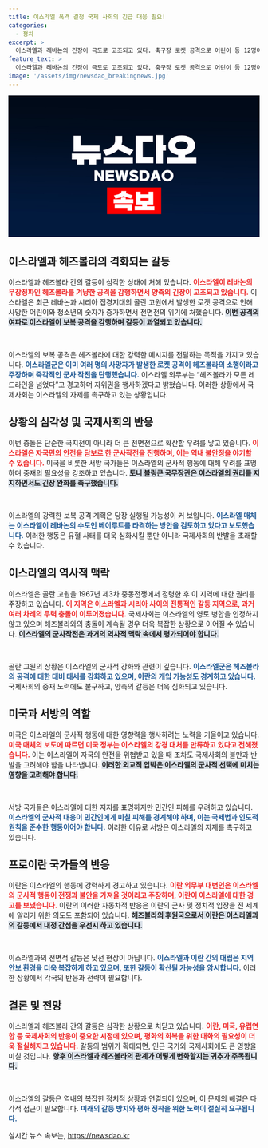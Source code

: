 ```yaml
---
title: 이스라엘 폭격 결정 국제 사회의 긴급 대응 필요!
categories:
  - 정치
excerpt: >
  이스라엘과 레바논의 긴장이 극도로 고조되고 있다. 축구장 로켓 공격으로 어린이 등 12명이 사망한 이후, 이스라엘은 헤즈볼라를 지목하며 보복에 나섰고, 불확실한 전면전의 위기가 드리워졌다. 미국을 비롯한 국제 사회의 긴급 중재가 필요한 상황이다!
feature_text: >
  이스라엘과 레바논의 긴장이 극도로 고조되고 있다. 축구장 로켓 공격으로 어린이 등 12명이 사망한 이후, 이스라엘은 헤즈볼라를 지목하며 보복에 나섰고, 불확실한 전면전의 위기가 드리워졌다. 미국을 비롯한 국제 사회의 긴급 중재가 필요한 상황이다!
image: '/assets/img/newsdao_breakingnews.jpg'
---
```


<p><img src="/assets/img/newsdao_breakingnews.jpg" alt="pcversion 속보" /></p>

<h2 data-ke-size="size26">이스라엘과 헤즈볼라의 격화되는 갈등</h2>

<p>이스라엘과 헤즈볼라 간의 갈등이 심각한 상태에 처해 있습니다. <b><span style="color: #ee2323;">이스라엘이 레바논의 무장정파인 헤즈볼라를 겨냥한 공격을 감행하면서 양측의 긴장이 고조되고 있습니다.</span></b> 이스라엘은 최근 레바논과 시리아 접경지대의 골란 고원에서 발생한 로켓 공격으로 인해 사망한 어린이와 청소년의 숫자가 증가하면서 전면전의 위기에 처했습니다. <b><span style="background-color: #21538527;">이번 공격의 여파로 이스라엘이 보복 공격을 감행하며 갈등이 과열되고 있습니다.</span></b></p>

<p data-ke-size="size16">&nbsp;</p>

<p>이스라엘의 보복 공격은 헤즈볼라에 대한 강력한 메시지를 전달하는 목적을 가지고 있습니다. <b><span style="color: #1a5490;">이스라엘군은 이미 여러 명의 사망자가 발생한 로켓 공격이 헤즈볼라의 소행이라고 주장하며 즉각적인 군사 작전을 단행했습니다.</span></b> 이스라엘 외무부는 “헤즈볼라가 모든 레드라인을 넘었다”고 경고하며 자위권을 행사하겠다고 밝혔습니다. 이러한 상황에서 국제사회는 이스라엘의 자제를 촉구하고 있는 상황입니다.</p>

<h2 data-ke-size="size26">상황의 심각성 및 국제사회의 반응</h2>

<p>이번 충돌은 단순한 국지전이 아니라 더 큰 전면전으로 확산할 우려를 낳고 있습니다. <b><span style="color: #ee2323;">이스라엘은 자국민의 안전을 담보로 한 군사작전을 진행하며, 이는 역내 불안정을 야기할 수 있습니다.</span></b> 미국을 비롯한 서방 국가들은 이스라엘의 군사적 행동에 대해 우려를 표명하며 중재의 필요성을 강조하고 있습니다. <b><span style="background-color: #21538527;">토니 블링큰 국무장관은 이스라엘의 권리를 지지하면서도 긴장 완화를 촉구했습니다.</span></b></p>

<p data-ke-size="size16">&nbsp;</p>

<p>이스라엘의 강력한 보복 공격 계획은 당장 실행될 가능성이 커 보입니다. <b><span style="color: #1a5490;">이스라엘 매체는 이스라엘이 레바논의 수도인 베이루트를 타격하는 방안을 검토하고 있다고 보도했습니다.</span></b> 이러한 행동은 유혈 사태를 더욱 심화시킬 뿐만 아니라 국제사회의 반발을 초래할 수 있습니다.</p>

<h2 data-ke-size="size26">이스라엘의 역사적 맥락</h2>

<p>이스라엘은 골란 고원을 1967년 제3차 중동전쟁에서 점령한 후 이 지역에 대한 권리를 주장하고 있습니다. <b><span style="color: #ee2323;">이 지역은 이스라엘과 시리아 사이의 전통적인 갈등 지역으로, 과거 여러 차례의 무력 충돌이 이루어졌습니다.</span></b> 국제사회는 이스라엘의 영토 병합을 인정하지 않고 있으며 헤즈볼라와의 충돌이 계속될 경우 더욱 복잡한 상황으로 이어질 수 있습니다. <b><span style="background-color: #21538527;">이스라엘의 군사작전은 과거의 역사적 맥락 속에서 평가되어야 합니다.</span></b></p>

<p data-ke-size="size16">&nbsp;</p>

<p>골란 고원의 상황은 이스라엘의 군사적 강화와 관련이 깊습니다. <b><span style="color: #1a5490;">이스라엘군은 헤즈볼라의 공격에 대한 대비 태세를 강화하고 있으며, 이란의 개입 가능성도 경계하고 있습니다.</span></b> 국제사회의 중재 노력에도 불구하고, 양측의 갈등은 더욱 심화되고 있습니다.</p>

<h2 data-ke-size="size26">미국과 서방의 역할</h2>

<p>미국은 이스라엘의 군사적 행동에 대한 영향력을 행사하려는 노력을 기울이고 있습니다. <b><span style="color: #ee2323;">미국 매체의 보도에 따르면 미국 정부는 이스라엘의 강경 대처를 만류하고 있다고 전해졌습니다.</span></b> 이는 이스라엘이 자국의 안전을 위협받고 있을 때 조차도 국제사회의 불만과 반발을 고려해야 함을 나타냅니다. <b><span style="background-color: #21538527;">이러한 외교적 압박은 이스라엘의 군사적 선택에 미치는 영향을 고려해야 합니다.</span></b></p>

<p data-ke-size="size16">&nbsp;</p>

<p>서방 국가들은 이스라엘에 대한 지지를 표명하지만 민간인 피해를 우려하고 있습니다. <b><span style="color: #1a5490;">이스라엘의 군사적 대응이 민간인에게 미칠 피해를 경계해야 하며, 이는 국제법과 인도적 원칙을 준수한 행동이어야 합니다.</span></b> 이러한 이유로 서방은 이스라엘의 자제를 촉구하고 있습니다.</p>

<h2 data-ke-size="size26">프로이란 국가들의 반응</h2>

<p>이란은 이스라엘의 행동에 강력하게 경고하고 있습니다. <b><span style="color: #ee2323;">이란 외무부 대변인은 이스라엘의 군사적 행동이 전쟁과 불안을 가져올 것이라고 주장하며, 이란이 이스라엘에 대한 경고를 보냈습니다.</span></b> 이란의 이러한 자동차적 반응은 이란의 군사 및 정치적 입장을 전 세계에 알리기 위한 의도도 포함되어 있습니다. <b><span style="background-color: #21538527;">헤즈볼라의 후원국으로서 이란은 이스라엘과의 갈등에서 내정 간섭을 우선시 하고 있습니다.</span></b></p>

<p data-ke-size="size16">&nbsp;</p>

<p>이스라엘과의 전면적 갈등은 낯선 현상이 아닙니다. <b><span style="color: #1a5490;">이스라엘과 이란 간의 대립은 지역 안보 환경을 더욱 복잡하게 하고 있으며, 또한 갈등이 확산될 가능성을 암시합니다.</span></b> 이러한 상황에서 각국의 반응과 전략이 필요합니다.</p>

<h2 data-ke-size="size26">결론 및 전망</h2>

<p>이스라엘과 헤즈볼라 간의 갈등은 심각한 상황으로 치닫고 있습니다. <b><span style="color: #ee2323;">이란, 미국, 유럽연합 등 국제사회의 반응이 중요한 시점에 있으며, 평화의 회복을 위한 대화의 필요성이 더욱 절실해지고 있습니다.</span></b> 갈등의 범위가 확대되면, 인근 국가와 국제사회에도 큰 영향을 미칠 것입니다. <b><span style="background-color: #21538527;">향후 이스라엘과 헤즈볼라의 관계가 어떻게 변화할지는 귀추가 주목됩니다.</span></b></p>

<p data-ke-size="size16">&nbsp;</p>

<p>이스라엘의 갈등은 역내의 복잡한 정치적 상황과 연결되어 있으며, 이 문제의 해결은 다각적 접근이 필요합니다. <b><span style="color: #1a5490;">미래의 갈등 방지와 평화 정착을 위한 노력이 절실히 요구됩니다.</span></b></p>
실시간 뉴스 속보는, <a href="https://newsdao.kr" rel="dofollow">https://newsdao.kr</a>



